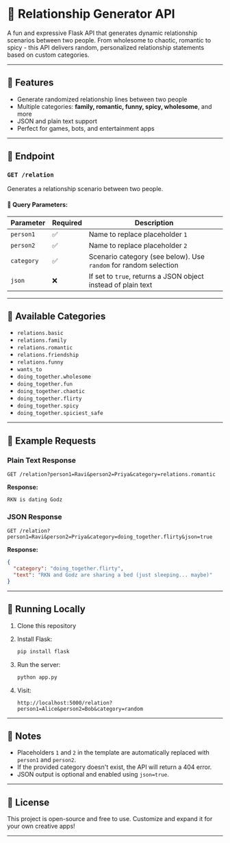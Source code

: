 # :revolving_hearts: Relationship Generator API

A fun and expressive Flask API that generates dynamic relationship scenarios between two people. From wholesome to chaotic, romantic to spicy - this API delivers random, personalized relationship statements based on custom categories.

---

## :rocket: Features

* Generate randomized relationship lines between two people
* Multiple categories: **family, romantic, funny, spicy, wholesome**, and more
* JSON and plain text support
* Perfect for games, bots, and entertainment apps

---

## :link: Endpoint

### `GET /relation`

Generates a relationship scenario between two people.

#### :small_orange_diamond: Query Parameters:

| Parameter  | Required | Description                                                      |
| ---------- | -------- | ---------------------------------------------------------------- |
| `person1`  | :white_check_mark:        | Name to replace placeholder `1`                                  |
| `person2`  | :white_check_mark:        | Name to replace placeholder `2`                                  |
| `category` | :white_check_mark:        | Scenario category (see below). Use `random` for random selection |
| `json`     | :x:        | If set to `true`, returns a JSON object instead of plain text    |

---

## :open_file_folder: Available Categories

* `relations.basic`
* `relations.family`
* `relations.romantic`
* `relations.friendship`
* `relations.funny`
* `wants_to`
* `doing_together.wholesome`
* `doing_together.fun`
* `doing_together.chaotic`
* `doing_together.flirty`
* `doing_together.spicy`
* `doing_together.spiciest_safe`

---

## :test_tube: Example Requests

### Plain Text Response

```
GET /relation?person1=Ravi&person2=Priya&category=relations.romantic
```

**Response:**

```
RKN is dating Godz
```

### JSON Response

```
GET /relation?person1=Ravi&person2=Priya&category=doing_together.flirty&json=true
```

**Response:**

```json
{
  "category": "doing_together.flirty",
  "text": "RKN and Godz are sharing a bed (just sleeping... maybe)"
}
```

---

## 🔨 Running Locally

1. Clone this repository
2. Install Flask:

   ```bash
   pip install flask
   ```
3. Run the server:

   ```bash
   python app.py
   ```
4. Visit:

   ```
   http://localhost:5000/relation?person1=Alice&person2=Bob&category=random
   ```

---

## :pushpin: Notes

* Placeholders `1` and `2` in the template are automatically replaced with `person1` and `person2`.
* If the provided category doesn't exist, the API will return a 404 error.
* JSON output is optional and enabled using `json=true`.

---

## :orange_heart: License

This project is open-source and free to use. Customize and expand it for your own creative apps!

---


